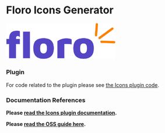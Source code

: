 # Floro Icons Generator

<img width="300" src="./docs/images/floro_blink_text.png">

### Plugin

For code related to the plugin please see <a href="https://github.com/florophore/floro-mono/tree/main/packages/plugins/icons">the Icons plugin code</a>.

### Documentation References
<b>Please <a href="https://floro.io/docs/plugins/icons">read the Icons plugin documentation</a>.</b>

<b>Please <a href="https://floro.io/oss">read the OSS guide here</a>.</b>